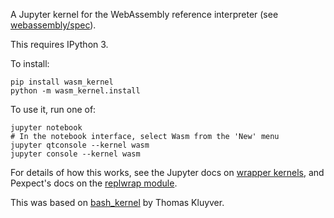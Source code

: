 A Jupyter kernel for the WebAssembly reference interpreter (see [webassembly/spec](https://github.com/WebAssembly/spec)).

This requires IPython 3.

To install:

```shell
pip install wasm_kernel
python -m wasm_kernel.install
```

To use it, run one of:

```shell
jupyter notebook
# In the notebook interface, select Wasm from the 'New' menu
jupyter qtconsole --kernel wasm
jupyter console --kernel wasm
```

For details of how this works, see the Jupyter docs on [wrapper kernels](http://jupyter-client.readthedocs.org/en/latest/wrapperkernels.html), and Pexpect's docs on the [replwrap module](http://pexpect.readthedocs.org/en/latest/api/replwrap.html).

This was based on [bash_kernel](https://github.com/takluyver/bash_kernel) by Thomas Kluyver.
